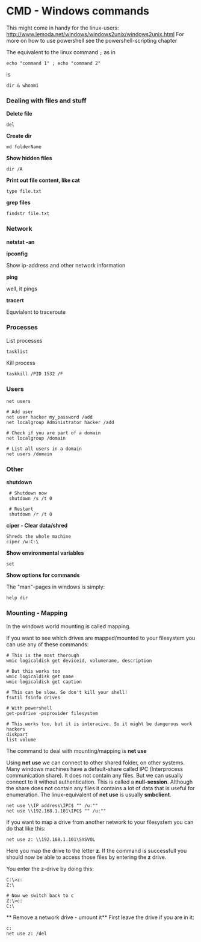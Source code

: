 # CMD - Windows commands



This might come in handy for the linux-users: http://www.lemoda.net/windows/windows2unix/windows2unix.html
For more on how to use powershell see the powershell-scripting chapter

The equivalent to the linux command `;` as in
```
echo "command 1" ; echo "command 2"
```

is

```
dir & whoami
```

### Dealing with files and stuff

**Delete file**

```
del
```

**Create dir**

```
md folderName
```

**Show hidden files**

```
dir /A
```

**Print out file content, like cat**

```
type file.txt
```

**grep files**

```
findstr file.txt
```



### Network

 **netstat -an**


**ipconfig**

Show ip-address and other network information

**ping**

well, it pings

**tracert**

Equvialent to traceroute


### Processes

List processes

```
tasklist
```

Kill process
```
taskkill /PID 1532 /F
```

### Users

```
net users

# Add user
net user hacker my_password /add
net localgroup Administrator hacker /add

# Check if you are part of a domain
net localgroup /domain

# List all users in a domain
net users /domain
```

### Other

**shutdown**

```
 # Shutdown now
 shutdown /s /t 0
 
 # Restart
 shutdown /r /t 0
 ```
 
 **ciper - Clear data/shred**
 
 ```
 Shreds the whole machine
 ciper /w:C:\
 ```
 
 
 
 **Show environmental variables**

```
set
```

**Show options for commands**

The "man"-pages in windows is simply:
```
help dir
```

### Mounting - Mapping

In the windows world mounting is called mapping.

If you want to see which drives are mapped/mounted to your filesystem you can use any of these commands:

```
# This is the most thorough
wmic logicaldisk get deviceid, volumename, description

# But this works too
wmic logicaldisk get name
wmic logicaldisk get caption

# This can be slow. So don't kill your shell!
fsutil fsinfo drives

# With powershell
get-psdrive -psprovider filesystem

# This works too, but it is interacive. So it might be dangerous work hackers
diskpart
list volume
```

The command to deal with mounting/mapping is **net use**

Using **net use** we can connect to other shared folder, on other systems. Many windows machines have a default-share called IPC (Interprocess communication share). It does not contain any files. But we can usually connect to it without authentication. This is called a **null-session**. Although the share does not contain any files it contains a lot of data that is useful for enumeration.
The linux-equivalent of **net use** is usually **smbclient**. 


```
net use \\IP address\IPC$ "" /u:""
net use \\192.168.1.101\IPC$ "" /u:""
```

If you want to map a drive from another network to your filesystem you can do that like this:

```
net use z: \\192.168.1.101\SYSVOL
```

Here you map the drive to the letter **z**. If the command is successfull you should now be able to access those files by entering the **z** drive.

You enter the z-drive by doing this:

```
C:\>z:
Z:\

# Now we switch back to c
Z:\>c:
C:\
```

** Remove a network drive - umount it**
First leave the drive if you are in it:

```
c:
net use z: /del
```
